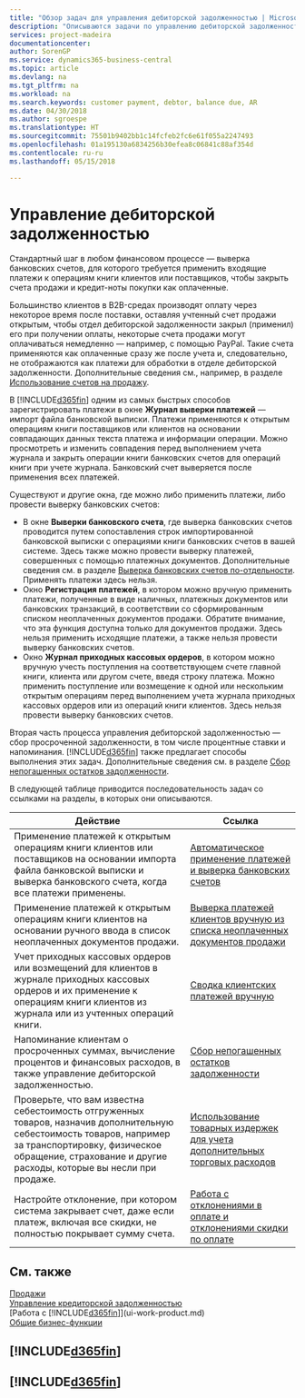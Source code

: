 ```yaml
---
title: "Обзор задач для управления дебиторской задолженностью | Microsoft Docs"
description: "Описываются задачи по управлению дебиторской задолженностью и применению платежей к операциям книг клиентов и поставщиков."
services: project-madeira
documentationcenter: 
author: SorenGP
ms.service: dynamics365-business-central
ms.topic: article
ms.devlang: na
ms.tgt_pltfrm: na
ms.workload: na
ms.search.keywords: customer payment, debtor, balance due, AR
ms.date: 04/30/2018
ms.author: sgroespe
ms.translationtype: HT
ms.sourcegitcommit: 75501b9402bb1c14fcfeb2fc6e61f055a2247493
ms.openlocfilehash: 01a195130a6834256b30efea8c06841c88af354d
ms.contentlocale: ru-ru
ms.lasthandoff: 05/15/2018

---
```

# <a name="managing-receivables"></a>Управление дебиторской задолженностью
Стандартный шаг в любом финансовом процессе — выверка банковских счетов, для которого требуется применить входящие платежи к операциям книги клиентов или поставщиков, чтобы закрыть счета продажи и кредит-ноты покупки как оплаченные.

Большинство клиентов в B2B-средах производят оплату через некоторое время после поставки, оставляя учтенный счет продажи открытым, чтобы отдел дебиторской задолженности закрыл (применил) его при получении оплаты, некоторые счета продажи могут оплачиваться немедленно — например, с помощью PayPal. Такие счета применяются как оплаченные сразу же после учета и, следовательно, не отображаются как платежи для обработки в отделе дебиторской задолженности. Дополнительные сведения см., например, в разделе [Использование счетов на продажу](sales-how-invoice-sales.md).  

В [!INCLUDE[d365fin](includes/d365fin_md.md)] одним из самых быстрых способов зарегистрировать платежи в окне **Журнал выверки платежей** — импорт файла банковской выписки. Платежи применяются к открытым операциям книги поставщиков или клиентов на основании совпадающих данных текста платежа и информации операции. Можно просмотреть и изменить совпадения перед выполнением учета журнала и закрыть операции книги банковских счетов для операций книги при учете журнала. Банковский счет выверяется после применения всех платежей.

Существуют и другие окна, где можно либо применить платежи, либо провести выверку банковских счетов:

* В окне **Выверки банковского счета**, где выверка банковских счетов проводится путем сопоставления строк импортированной банковской выписки с операциями книги банковских счетов в вашей системе. Здесь также можно провести выверку платежей, совершенных с помощью платежных документов. Дополнительные сведения см. в разделе [Выверка банковских счетов по-отдельности](bank-how-reconcile-bank-accounts-separately.md). Применять платежи здесь нельзя.
* Окно **Регистрация платежей**, в котором можно вручную применить платежи, полученные в виде наличных, платежных документов или банковских транзакций, в соответствии со сформированным списком неоплаченных документов продажи. Обратите внимание, что эта функция доступна только для документов продажи. Здесь нельзя применить исходящие платежи, а также нельзя провести выверку банковских счетов.
* Окно **Журнал приходных кассовых ордеров**, в котором можно вручную учесть поступления на соответствующем счете главной книги, клиента или другом счете, введя строку платежа. Можно применить поступление или возмещение к одной или нескольким открытым операциям перед выполнением учета журнала приходных кассовых ордеров или из операций книги клиентов. Здесь нельзя провести выверку банковских счетов.  

Вторая часть процесса управления дебиторской задолженностью — сбор просроченной задолженности, в том числе процентные ставки и напоминания. [!INCLUDE[d365fin](includes/d365fin_md.md)] также предлагает способы выполнения этих задач. Дополнительные сведения см. в разделе [Сбор непогашенных остатков задолженности](receivables-collect-outstanding-balances.md).  

В следующей таблице приводится последовательность задач со ссылками на разделы, в которых они описываются.  

| Действие | Ссылка |
| --- | --- |
| Применение платежей к открытым операциям книги клиентов или поставщиков на основании импорта файла банковской выписки и выверка банковского счета, когда все платежи применены. |[Автоматическое применение платежей и выверка банковских счетов](receivables-apply-payments-auto-reconcile-bank-accounts.md) |
| Применение платежей к открытым операциям книги клиентов на основании ручного ввода в список неоплаченных документов продажи. |[Выверка платежей клиентов вручную из списка неоплаченных документов продажи](receivables-how-reconcile-customer-payments-list-unpaid-sales-documents.md) |
| Учет приходных кассовых ордеров или возмещений для клиентов в журнале приходных кассовых ордеров и их применение к операциям книги клиентов из журнала или из учтенных операций книги. |[Сводка клиентских платежей вручную](receivables-how-apply-sales-transactions-manually.md) |
| Напоминание клиентам о просроченных суммах, вычисление процентов и финансовых расходов, в также управление дебиторской задолженностью. |[Сбор непогашенных остатков задолженности](receivables-collect-outstanding-balances.md) |
|Проверьте, что вам известна себестоимость отгруженных товаров, назначив дополнительную себестоимость товаров, например за транспортировку, физическое обращение, страхование и другие расходы, которые вы несли при продаже.|[Использование товарных издержек для учета дополнительных торговых расходов](payables-how-assign-item-charges.md)|
|Настройте отклонение, при котором система закрывает счет, даже если платеж, включая все скидки, не полностью покрывает сумму счета.|[Работа с отклонениями в оплате и отклонениями скидки по оплате](finance-payment-tolerance-and-payment-discount-tolerance.md)|
## <a name="see-also"></a>См. также
[Продажи](sales-manage-sales.md)  
[Управление кредиторской задолженностью](payables-manage-payables.md)  
[Работа с [!INCLUDE[d365fin](includes/d365fin_md.md)]](ui-work-product.md)  
[Общие бизнес-функции](ui-across-business-areas.md)

## [!INCLUDE[d365fin](includes/free_trial_md.md)]  
## [!INCLUDE[d365fin](includes/training_link_md.md)]


